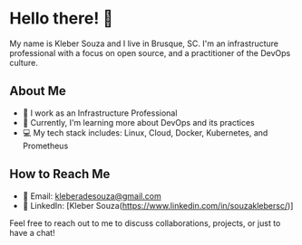 # Hello there! 👋

My name is Kleber Souza and I live in Brusque, SC. I'm an infrastructure professional with a focus on open source, and a practitioner of the DevOps culture.

## About Me
- 🏢 I work as an Infrastructure Professional
- 🌱 Currently, I'm learning more about DevOps and its practices
- 💻 My tech stack includes: Linux, Cloud, Docker, Kubernetes, and Prometheus


## How to Reach Me
- 📧 Email: kleberadesouza@gmail.com
- 💼 LinkedIn: [Kleber Souza(https://www.linkedin.com/in/souzaklebersc/)]

Feel free to reach out to me to discuss collaborations, projects, or just to have a chat!
